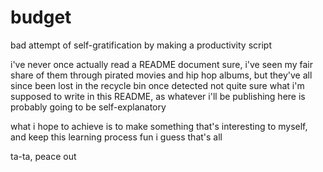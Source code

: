 # budget
bad attempt of self-gratification by making a productivity script

i've never once actually read a README document
sure, i've seen my fair share of them through pirated movies and hip hop albums,
  but they've all since been lost in the recycle bin once detected
not quite sure what i'm supposed to write in this README, as whatever i'll be publishing here is probably going to be self-explanatory

what i hope to achieve is to make something that's interesting to myself, and keep this learning process fun
i guess that's all

ta-ta, peace out
